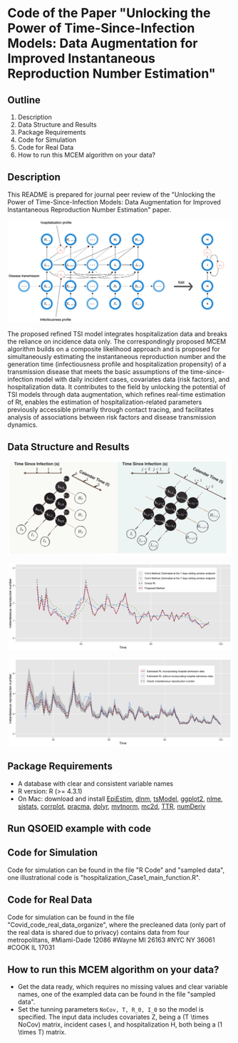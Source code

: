 
Code of the Paper "Unlocking the Power of Time-Since-Infection Models: Data Augmentation for Improved Instantaneous Reproduction Number Estimation"
==============================================
  
  
## Outline
1. Description
2. Data Structure and Results
3. Package Requirements
4. Code for Simulation 
5. Code for Real Data
6. How to run this MCEM algorithm on your data?
  
## Description
This README is prepared for journal peer review of the "Unlocking the Power of Time-Since-Infection Models: Data Augmentation for Improved Instantaneous Reproduction Number Estimation" paper. 

![Proposed Algorithm](hospitalization_RNN.jpg)

The proposed refined TSI model integrates hospitalization data and breaks the reliance on incidence data only. The correspondingly proposed MCEM algorithm builds on a composite likelihood approach and is proposed for simultaneously estimating the instantaneous reproduction number and the generation time (infectiousness profile and hospitalization propensity) of a transmission disease that meets the basic assumptions of the time-since-infection model with daily incident cases, covariates data (risk factors), and hospitalization data. It contributes to the field by unlocking the potential of TSI models through data augmentation, which refines real-time estimation of Rt, enables the estimation of hospitalization-related parameters previously accessible primarily through contact tracing, and facilitates analysis of associations between risk factors and disease transmission dynamics. 

## Data Structure and Results
![Data Structure](Figure1_3row.png)

![Results](Case_1_revision_wdw7.jpeg)

![Results](Case4EstR.jpeg)

## Package Requirements
- A database with clear and consistent variable names
- R version: R (>= 4.3.1)
- On Mac: download and install [EpiEstim](https://CRAN.R-project.org/package=EpiEstim), [dlnm](https://CRAN.R-project.org/package=dlnm), [tsModel](https://CRAN.R-project.org/package=tsModel), [ggplot2](https://CRAN.R-project.org/package=ggplot2), [nlme](https://CRAN.R-project.org/package=nlme), [sjstats](https://CRAN.R-project.org/package=sjstats), [corrplot](https://CRAN.R-project.org/package=corrplot), [pracma](https://CRAN.R-project.org/package=pracma), [dplyr](https://CRAN.R-project.org/package=dplyr), [mvtnorm](https://CRAN.R-project.org/package=mvtnorm), [mc2d](https://CRAN.R-project.org/package=mc2d), [TTR](https://CRAN.R-project.org/package=TTR), [numDeriv](https://CRAN.R-project.org/package=numDeriv)
## Run QSOEID example with code

##  Code for Simulation 
Code for simulation can be found in the file "R Code" and "sampled data", one illustrational code is "hospitalization_Case1_main_function.R".

##  Code for Real Data
Code for simulation can be found in the file "Covid_code_real_data_organize", where the precleaned data (only part of the real data is shared due to privacy) contains data from four metropolitans, 
  #Miami-Dade 12086
  #Wayne MI 26163
  #NYC NY 36061
  #COOK IL 17031

## How to run this MCEM algorithm on your data?

* Get the data ready, which requires no missing values and clear variable names, one of the exampled data can be found in the file "sampled data". 
* Set the tunning parameters `NoCov, T, R_0, I_0` so the model is specified. The input data includes covariates Z, being a (T \times NoCov) matrix, incident cases I, and hospitalization H, both being a (1 \times T) matrix. 
